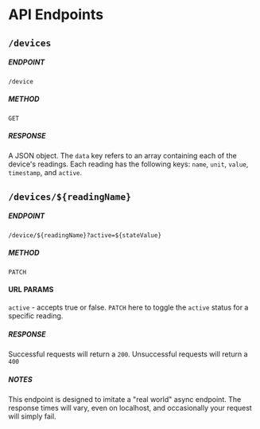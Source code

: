 # API Endpoints

## `/devices`
##### ENDPOINT
`/device`

##### METHOD
`GET`

##### RESPONSE
A JSON object. The `data` key refers to an array containing each of the device's readings. Each reading has the following keys: `name`, `unit`, `value`, `timestamp`, and `active`.

## `/devices/${readingName}`
##### ENDPOINT
`/device/${readingName}?active=${stateValue}`

##### METHOD
`PATCH`

#### URL PARAMS
`active` - accepts true or false. `PATCH` here to toggle the `active` status for a specific reading.

##### RESPONSE
Successful requests will return a `200`. Unsuccessful requests will return a `400`

##### NOTES
This endpoint is designed to imitate a "real world" async endpoint. The response times will vary, even on localhost, and occasionally your request will simply fail.